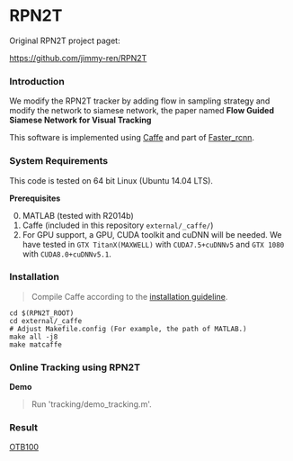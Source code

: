 # RPN2T
Original RPN2T project paget: <br>

https://github.com/jimmy-ren/RPN2T

### Introduction
We modify the RPN2T tracker by adding flow in sampling strategy and modify the network to siamese network, the paper named **Flow Guided Siamese Network for Visual Tracking**

This software is implemented using [Caffe](https://github.com/BVLC/caffe/) and part of [Faster_rcnn](https://github.com/ShaoqingRen/faster_rcnn).

### System Requirements

This code is tested on 64 bit Linux (Ubuntu 14.04 LTS).

**Prerequisites**     
      
  0. MATLAB (tested with R2014b)  
  0. Caffe (included in this repository `external/_caffe/`)   
  0. For GPU support, a GPU, CUDA toolkit and cuDNN will be needed. We have tested in `GTX TitanX(MAXWELL)` with `CUDA7.5+cuDNNv5` and `GTX 1080` with `CUDA8.0+cuDNNv5.1`.

### Installation

  > Compile Caffe according to the [installation guideline](http://caffe.berkeleyvision.org/installation.html).  
  ```shell  
  cd $(RPN2T_ROOT)
  cd external/_caffe
  # Adjust Makefile.config (For example, the path of MATLAB.)
  make all -j8
  make matcaffe
  ```  

### Online Tracking using RPN2T

**Demo**
  > Run 'tracking/demo_tracking.m'.

### Result 

[OTB100](https://drive.google.com/open?id=1t7r2NB1EdPgzLVtKfCASDRnke9Ro9He-)
